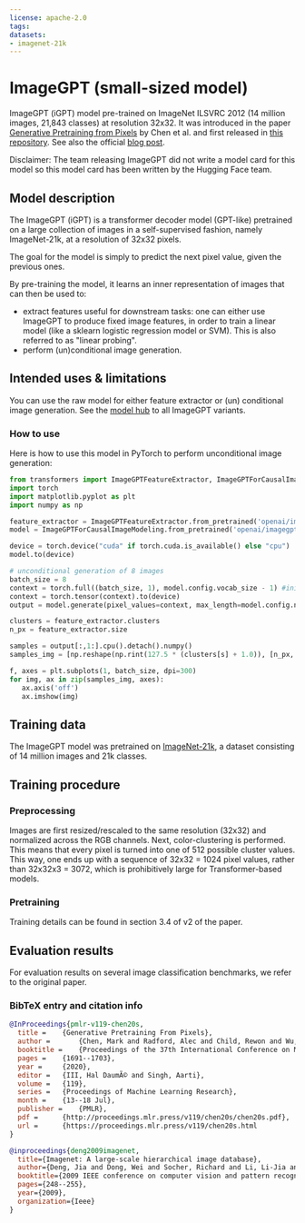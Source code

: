```yaml
---
license: apache-2.0
tags:
datasets:
- imagenet-21k
---
```


# ImageGPT (small-sized model) 

ImageGPT (iGPT) model pre-trained on ImageNet ILSVRC 2012 (14 million images, 21,843 classes) at resolution 32x32. It was introduced in the paper [Generative Pretraining from Pixels](https://cdn.openai.com/papers/Generative_Pretraining_from_Pixels_V2.pdf) by Chen et al. and first released in [this repository](https://github.com/openai/image-gpt). See also the official [blog post](https://openai.com/blog/image-gpt/).

Disclaimer: The team releasing ImageGPT did not write a model card for this model so this model card has been written by the Hugging Face team.

## Model description

The ImageGPT (iGPT) is a transformer decoder model (GPT-like) pretrained on a large collection of images in a self-supervised fashion, namely ImageNet-21k, at a resolution of 32x32 pixels. 

The goal for the model is simply to predict the next pixel value, given the previous ones.

By pre-training the model, it learns an inner representation of images that can then be used to:
- extract features useful for downstream tasks: one can either use ImageGPT to produce fixed image features, in order to train a linear model (like a sklearn logistic regression model or SVM). This is also referred to as "linear probing".
- perform (un)conditional image generation. 

## Intended uses & limitations

You can use the raw model for either feature extractor or (un) conditional image generation. See the [model hub](https://huggingface.co/models?search=openai/imagegpt) to all ImageGPT variants.

### How to use

Here is how to use this model in PyTorch to perform unconditional image generation:

```python
from transformers import ImageGPTFeatureExtractor, ImageGPTForCausalImageModeling
import torch
import matplotlib.pyplot as plt
import numpy as np

feature_extractor = ImageGPTFeatureExtractor.from_pretrained('openai/imagegpt-small')
model = ImageGPTForCausalImageModeling.from_pretrained('openai/imagegpt-small')

device = torch.device("cuda" if torch.cuda.is_available() else "cpu")
model.to(device)

# unconditional generation of 8 images
batch_size = 8
context = torch.full((batch_size, 1), model.config.vocab_size - 1) #initialize with SOS token
context = torch.tensor(context).to(device)
output = model.generate(pixel_values=context, max_length=model.config.n_positions + 1, temperature=1.0, do_sample=True, top_k=40)

clusters = feature_extractor.clusters
n_px = feature_extractor.size

samples = output[:,1:].cpu().detach().numpy()
samples_img = [np.reshape(np.rint(127.5 * (clusters[s] + 1.0)), [n_px, n_px, 3]).astype(np.uint8) for s in samples] # convert color cluster tokens back to pixels

f, axes = plt.subplots(1, batch_size, dpi=300)
for img, ax in zip(samples_img, axes):
   ax.axis('off')
   ax.imshow(img)
```

## Training data

The ImageGPT model was pretrained on [ImageNet-21k](http://www.image-net.org/), a dataset consisting of 14 million images and 21k classes. 

## Training procedure

### Preprocessing

Images are first resized/rescaled to the same resolution (32x32) and normalized across the RGB channels. Next, color-clustering is performed. This means that every pixel is turned into one of 512 possible cluster values. This way, one ends up with a sequence of 32x32 = 1024 pixel values, rather than 32x32x3 = 3072, which is prohibitively large for Transformer-based models. 

### Pretraining

Training details can be found in section 3.4 of v2 of the paper.

## Evaluation results

For evaluation results on several image classification benchmarks, we refer to the original paper.

### BibTeX entry and citation info

```bibtex
@InProceedings{pmlr-v119-chen20s,
  title = 	 {Generative Pretraining From Pixels},
  author =       {Chen, Mark and Radford, Alec and Child, Rewon and Wu, Jeffrey and Jun, Heewoo and Luan, David and Sutskever, Ilya},
  booktitle = 	 {Proceedings of the 37th International Conference on Machine Learning},
  pages = 	 {1691--1703},
  year = 	 {2020},
  editor = 	 {III, Hal DaumÃ© and Singh, Aarti},
  volume = 	 {119},
  series = 	 {Proceedings of Machine Learning Research},
  month = 	 {13--18 Jul},
  publisher =    {PMLR},
  pdf = 	 {http://proceedings.mlr.press/v119/chen20s/chen20s.pdf},
  url = 	 {https://proceedings.mlr.press/v119/chen20s.html
}
```

```bibtex
@inproceedings{deng2009imagenet,
  title={Imagenet: A large-scale hierarchical image database},
  author={Deng, Jia and Dong, Wei and Socher, Richard and Li, Li-Jia and Li, Kai and Fei-Fei, Li},
  booktitle={2009 IEEE conference on computer vision and pattern recognition},
  pages={248--255},
  year={2009},
  organization={Ieee}
}
```